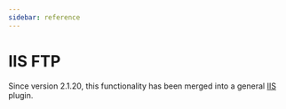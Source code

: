 ```yaml
---
sidebar: reference
---
```


# IIS FTP
Since version 2.1.20, this functionality has been merged into a general [IIS](/reference/plugins/installation/iis) plugin.